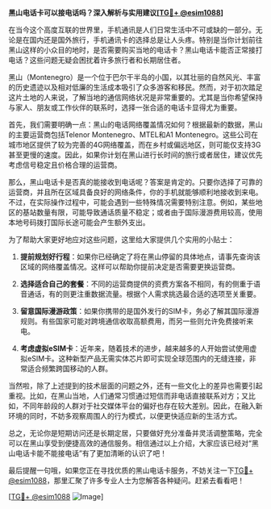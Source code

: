 **黑山电话卡可以接电话吗？深入解析与实用建议[[TG💪+ @esim1088](https://t.me/s/esim1088)]**

在当今这个高度互联的世界里，手机通讯是人们日常生活中不可或缺的一部分。无论是在国内还是国外旅行，手机通讯卡的选择总是让人头疼。特别是当你计划前往黑山这样的小众目的地时，是否需要购买当地的电话卡？黑山电话卡能否正常接打电话？这些问题无疑会困扰着许多旅行者和长期居住者。

黑山（Montenegro）是一个位于巴尔干半岛的小国，以其壮丽的自然风光、丰富的历史遗迹以及相对低廉的生活成本吸引了众多游客和移民。然而，对于初次踏足这片土地的人来说，了解当地的通信网络状况是非常重要的。尤其是当你希望保持与家人、朋友或工作伙伴的联系时，选择一张合适的电话卡显得尤为重要。

首先，我们需要明确一点：黑山的电话网络覆盖情况如何？根据最新的数据，黑山的主要运营商包括Telenor Montenegro、MTEL和A1 Montenegro。这些公司在城市地区提供了较为完善的4G网络覆盖，而在乡村或偏远地区，则可能仅支持3G甚至更慢的速度。因此，如果你计划在黑山进行长时间的旅行或者居住，建议优先考虑信号稳定且价格合理的运营商。

那么，黑山电话卡是否真的能接收到电话呢？答案是肯定的。只要你选择了可靠的运营商，并且所在区域具备良好的网络条件，你的手机就能够顺利地接收到来电。不过，在实际操作过程中，可能会遇到一些特殊情况需要特别注意。例如，某些地区的基站数量有限，可能导致通话质量不稳定；或者由于国际漫游费用较高，使用本地号码拨打国际长途可能会产生额外支出。

为了帮助大家更好地应对这些问题，这里给大家提供几个实用的小贴士：

1. **提前规划好行程**：如果你已经确定了将在黑山停留的具体地点，请事先查询该区域的网络覆盖情况。这样可以帮助你提前决定是否需要更换运营商。
   
2. **选择适合自己的套餐**：不同的运营商提供的资费方案各不相同，有的侧重于语音通话，有的则更注重数据流量。根据个人需求挑选最合适的选项至关重要。

3. **留意国际漫游政策**：如果你携带的是国外发行的SIM卡，务必了解其国际漫游规则。有些国家可能对跨境通信收取高额费用，而另一些则允许免费接听来电。

4. **考虑虚拟eSIM卡**：近年来，随着技术的进步，越来越多的人开始尝试使用虚拟eSIM卡。这种新型产品无需实体芯片即可实现全球范围内的无缝连接，非常适合频繁跨国移动的人群。

当然啦，除了上述提到的技术层面的问题之外，还有一些文化上的差异也需要引起重视。比如，在黑山当地，人们通常习惯通过短信而非电话直接联系对方；又比如，不同年龄段的人群对于社交媒体平台的偏好也存在较大差别。因此，在融入新环境的同时，不妨多观察周围人的行为模式，以便更快适应新的生活方式。

总之，无论你是短期访问还是长期定居，只要做好充分准备并灵活调整策略，完全可以在黑山享受到便捷高效的通信服务。相信通过以上介绍，大家应该已经对“黑山电话卡能不能接电话”有了更加清晰的认识了吧！

最后提醒一句哦，如果您正在寻找优质的黑山电话卡服务，不妨关注一下[TG💪+ @esim1088](https://t.me/s/esim1088)，那里汇聚了许多专业人士为您解答各种疑问。赶紧去看看吧！

[[TG💪+ @esim1088](https://t.me/s/esim1088) ![Image](https://i.postimg.cc/4NQfJmqS/Snipaste-2025-05-13-00-14-12.png)]